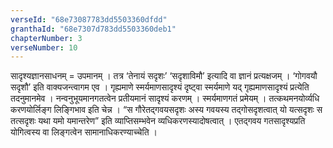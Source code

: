 ```yaml
---
verseId: "68e73087783dd5503360dfdd"
granthaId: "68e7307d783dd5503360deb1"
chapterNumber: 3
verseNumber: 10
---
```


सादृश्यज्ञानसाधनम् = उपमानम् । तत्र ‘तेनायं सदृशः’ ‘सदृशाविमौ’ इत्यादि वा ज्ञानं प्रत्यक्षजम् । ‘गोगवयौ सदृशौ’ इति वाक्यजन्त्वागम एव । गृह्यमाणे स्मर्यमाणसादृश्यं दृष्ट्वा स्मर्यमाणे यद् गृह्यमाणसादृश्यं प्रत्येति तदनुमानमेव । नन्वनुभूयमानगतत्वेन प्रतीयमानं सादृश्यं करणम् । स्मर्यमाणगतं प्रमेयम् । तत्कथमनयोर्व्यधि करणयोर्लिङ्ग लिङ्गिभाव इति चेन्न । “स गौरेतद्गवयसदृशः अस्य गवयस्य तद्गोसदृशत्वात् यो यत्सदृशः स तत्सदृशः यथा यमो यमान्तरेण” इति व्याप्तिसम्भवेन व्यधिकरणस्यादोषत्वात् । एतद्गवय गतसादृश्यप्रति योगित्वस्य वा लिङ्गत्वेन सामानाधिकरण्याच्चेति ।

